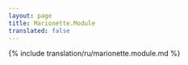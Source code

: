 ```yaml
---
layout: page
title: Marionette.Module
translated: false
---
```


{% include translation/ru/marionette.module.md %}